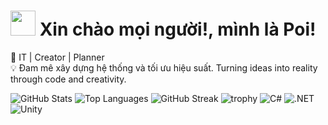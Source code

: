 # <img src="https://media.giphy.com/media/hvRJCLFzcasrR4ia7z/giphy.gif" width="40"> Xin chào mọi người!, mình là Poi!  
🚀 IT | Creator | Planner  
💡 Đam mê xây dựng hệ thống và tối ưu hiệu suất.
Turning ideas into reality through code and creativity.

![GitHub Stats](https://github-readme-stats.vercel.app/api?username=Kpoi148&show_icons=true&theme=radical)
![Top Languages](https://github-readme-stats.vercel.app/api/top-langs/?username=Kpoi148&layout=compact&theme=radical)
![GitHub Streak](https://streak-stats.demolab.com?user=Kpoi148&theme=radical)
![trophy](https://github-profile-trophy.vercel.app/?username=Kpoi148&theme=onedark)
![C#](https://img.shields.io/badge/C%23-239120?style=for-the-badge&logo=c-sharp&logoColor=white)
![.NET](https://img.shields.io/badge/.NET-512BD4?style=for-the-badge&logo=dotnet&logoColor=white)
![Unity](https://img.shields.io/badge/Unity-100000?style=for-the-badge&logo=unity&logoColor=white)


